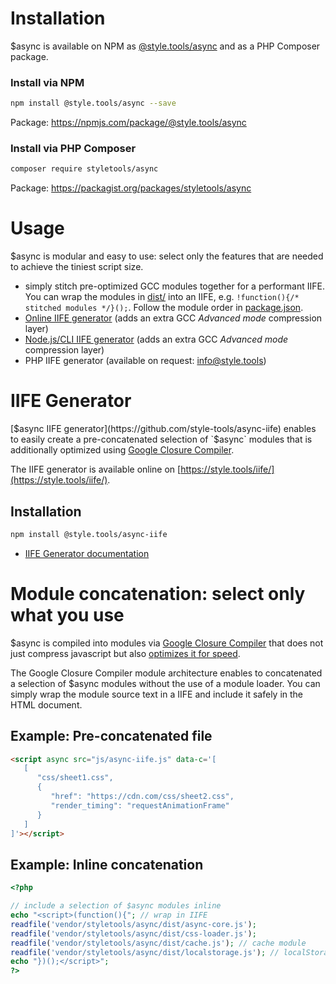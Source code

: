 # Installation

$async is available on NPM as [@style.tools/async](https://npmjs.com/package/@style.tools/async) and as a PHP Composer package.

### Install via NPM

```bash
npm install @style.tools/async --save
```

Package: https://npmjs.com/package/@style.tools/async

### Install via PHP Composer

```bash
composer require styletools/async
```

Package: https://packagist.org/packages/styletools/async

# Usage

$async is modular and easy to use: select only the features that are needed to achieve the tiniest script size.
- simply stitch pre-optimized GCC modules together for a performant IIFE. You can wrap the modules in [dist/](./dist/) into an IIFE, e.g. `!function(){/* stitched modules */}();`. Follow the module order in [package.json](./package.json).
- [Online IIFE generator](https://style.tools/iife/) (adds an extra GCC _Advanced mode_ compression layer)
- [Node.js/CLI IIFE generator](https://github.com/style-tools/async-iife) (adds an extra GCC _Advanced mode_ compression layer)
- PHP IIFE generator (available on request: info@style.tools)

# IIFE Generator

[$async IIFE generator](https://github.com/style-tools/async-iife) enables to easily create a pre-concatenated selection of `$async` modules that is additionally optimized using [Google Closure Compiler](https://developers.google.com/closure/compiler/). 

The IIFE generator is available online on [https://style.tools/iife/](https://style.tools/iife/).

## Installation

```bash
npm install @style.tools/async-iife
```

- [IIFE Generator documentation](./iife-generator.md)

# Module concatenation: select only what you use

$async is compiled into modules via [Google Closure Compiler](https://developers.google.com/closure/compiler/) that does not just compress javascript but also [optimizes it for speed](https://developers.google.com/closure/compiler/).

The Google Closure Compiler module architecture enables to concatenated a selection of $async modules without the use of a module loader. You can simply wrap the module source text in a IIFE and include it safely in the HTML document.

## Example: Pre-concatenated file

```html
<script async src="js/async-iife.js" data-c='[
   [
      "css/sheet1.css",
      {
         "href": "https://cdn.com/css/sheet2.css",
         "render_timing": "requestAnimationFrame"
      }
   ]
]'></script>
```

## Example: Inline concatenation

```php
<?php

// include a selection of $async modules inline
echo "<script>(function(){"; // wrap in IIFE
readfile('vendor/styletools/async/dist/async-core.js');
readfile('vendor/styletools/async/dist/css-loader.js'); 
readfile('vendor/styletools/async/dist/cache.js'); // cache module
readfile('vendor/styletools/async/dist/localstorage.js'); // localStorage module
echo "})();</script>";
?>
```
